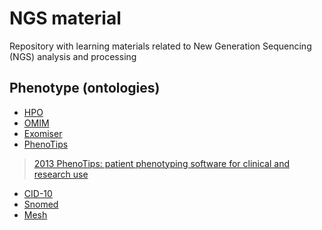 # NGS material
Repository with learning materials related to New Generation Sequencing (NGS) analysis and processing

## Phenotype (ontologies)
* [HPO](http://human-phenotype-ontology.github.io/documentation.html)
* [OMIM](https://www.omim.org/)
* [Exomiser](https://github.com/exomiser/Exomiser)
* [PhenoTips](https://phenotips.org/)
> [2013 PhenoTips: patient phenotyping software for clinical and research use](https://www.ncbi.nlm.nih.gov/pubmed/23636887)
* [CID-10](http://searchhealthit.techtarget.com/definition/ICD-10)
* [Snomed](http://www.snomed.org/snomed-ct)
* [Mesh](https://www.ncbi.nlm.nih.gov/mesh)

